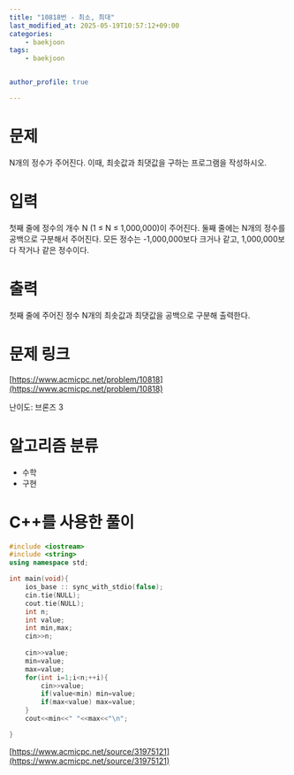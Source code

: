```yaml
---
title: "10818번 - 최소, 최대"
last_modified_at: 2025-05-19T10:57:12+09:00
categories:
    - baekjoon
tags:
    - baekjoon


author_profile: true

---
```

# 문제
N개의 정수가 주어진다. 이때, 최솟값과 최댓값을 구하는 프로그램을 작성하시오.
# 입력
첫째 줄에 정수의 개수 N (1 ≤ N ≤ 1,000,000)이 주어진다. 둘째 줄에는 N개의 정수를 공백으로 구분해서 주어진다. 모든 정수는 -1,000,000보다 크거나 같고, 1,000,000보다 작거나 같은 정수이다.
# 출력
첫째 줄에 주어진 정수 N개의 최솟값과 최댓값을 공백으로 구분해 출력한다.

# 문제 링크
[https://www.acmicpc.net/problem/10818](https://www.acmicpc.net/problem/10818)

난이도: 브론즈 3

# 알고리즘 분류
- 수학
- 구현
# C++를 사용한 풀이

```cpp
#include <iostream>
#include <string>
using namespace std;

int main(void){
    ios_base :: sync_with_stdio(false); 
    cin.tie(NULL); 
    cout.tie(NULL);
    int n;
    int value;
    int min,max;
    cin>>n;
    
    cin>>value;
    min=value;
    max=value;
    for(int i=1;i<n;++i){
        cin>>value;
        if(value<min) min=value;
        if(max<value) max=value;
    }
    cout<<min<<" "<<max<<"\n";

}
```

[https://www.acmicpc.net/source/31975121](https://www.acmicpc.net/source/31975121)
